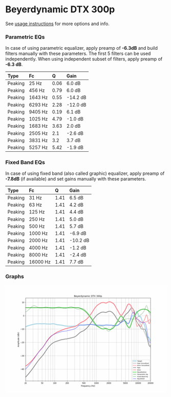 # Beyerdynamic DTX 300p
See [usage instructions](https://github.com/jaakkopasanen/AutoEq#usage) for more options and info.

### Parametric EQs
In case of using parametric equalizer, apply preamp of **-6.3dB** and build filters manually
with these parameters. The first 5 filters can be used independently.
When using independent subset of filters, apply preamp of **-6.3 dB**.

| Type    | Fc      |    Q | Gain     |
|:--------|:--------|:-----|:---------|
| Peaking | 25 Hz   | 0.06 | 6.0 dB   |
| Peaking | 456 Hz  | 0.79 | 6.0 dB   |
| Peaking | 1643 Hz | 0.55 | -14.2 dB |
| Peaking | 6293 Hz | 2.28 | -12.0 dB |
| Peaking | 9405 Hz | 0.19 | 6.1 dB   |
| Peaking | 1025 Hz | 4.79 | -1.0 dB  |
| Peaking | 1683 Hz | 3.63 | 2.0 dB   |
| Peaking | 2505 Hz | 2.1  | -2.6 dB  |
| Peaking | 3831 Hz | 3.2  | 3.7 dB   |
| Peaking | 5257 Hz | 5.42 | -1.9 dB  |

### Fixed Band EQs
In case of using fixed band (also called graphic) equalizer, apply preamp of **-7.8dB**
(if available) and set gains manually with these parameters.

| Type    | Fc       |    Q | Gain     |
|:--------|:---------|:-----|:---------|
| Peaking | 31 Hz    | 1.41 | 6.5 dB   |
| Peaking | 63 Hz    | 1.41 | 4.2 dB   |
| Peaking | 125 Hz   | 1.41 | 4.4 dB   |
| Peaking | 250 Hz   | 1.41 | 5.0 dB   |
| Peaking | 500 Hz   | 1.41 | 5.7 dB   |
| Peaking | 1000 Hz  | 1.41 | -6.9 dB  |
| Peaking | 2000 Hz  | 1.41 | -10.2 dB |
| Peaking | 4000 Hz  | 1.41 | -1.2 dB  |
| Peaking | 8000 Hz  | 1.41 | -2.4 dB  |
| Peaking | 16000 Hz | 1.41 | 7.7 dB   |

### Graphs
![](./Beyerdynamic%20DTX%20300p.png)